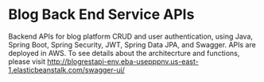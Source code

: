 ﻿# Blog Back End Service APIs 
Backend APIs for blog platform CRUD and user authentication, using Java, Spring Boot, Spring Security, JWT, Spring Data JPA, and Swagger. APIs are deployed in AWS. To see details about the architecrture and functions, please visit http://blogrestapi-env.eba-usepppnv.us-east-1.elasticbeanstalk.com/swagger-ui/
